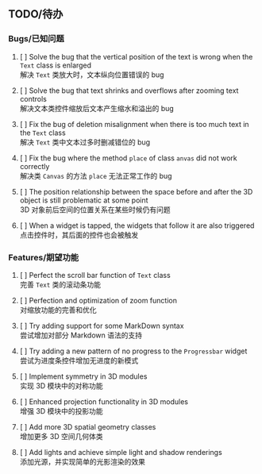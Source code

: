 TODO/待办
---------

### Bugs/已知问题

1. [ ] Solve the bug that the vertical position of the text is wrong when the `Text` class is enlarged  
解决 `Text` 类放大时，文本纵向位置错误的 bug

2. [ ] Solve the bug that text shrinks and overflows after zooming text controls  
解决文本类控件缩放后文本产生缩水和溢出的 bug

3. [ ] Fix the bug of deletion misalignment when there is too much text in the `Text` class  
解决 `Text` 类中文本过多时删减错位的 bug

4. [ ] Fix the bug where the method `place` of class `anvas` did not work correctly  
解决类 `Canvas` 的方法 `place` 无法正常工作的 bug

5. [ ] The position relationship between the space before and after the 3D object is still problematic at some point  
3D 对象前后空间的位置关系在某些时候仍有问题

6. [ ] When a widget is tapped, the widgets that follow it are also triggered  
点击控件时，其后面的控件也会被触发

### Features/期望功能

1. [ ] Perfect the scroll bar function of `Text` class  
完善 `Text` 类的滚动条功能

2. [ ] Perfection and optimization of zoom function  
对缩放功能的完善和优化

3. [ ] Try adding support for some MarkDown syntax  
尝试增加对部分 Markdown 语法的支持

4. [ ] Try adding a new pattern of no progress to the `Progressbar` widget  
尝试为进度条控件增加无进度的新模式

5. [ ] Implement symmetry in 3D modules  
实现 3D 模块中的对称功能

6. [ ] Enhanced projection functionality in 3D modules  
增强 3D 模块中的投影功能

7. [ ] Add more 3D spatial geometry classes  
增加更多 3D 空间几何体类

8.  [ ] Add lights and achieve simple light and shadow renderings  
添加光源，并实现简单的光影渲染的效果
